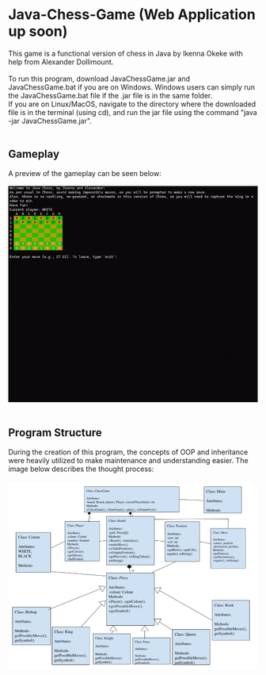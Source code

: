 # Java-Chess-Game (Web Application up soon)
This game is a functional version of chess in Java by Ikenna Okeke with help from Alexander Dollimount.<br /><br />
To run this program, download JavaChessGame.jar and JavaChessGame.bat if you are on Windows. Windows users can simply run the JavaChessGame.bat file if the .jar file is in the same folder.<br />If you are on Linux/MacOS, navigate to the directory where the downloaded file is in the terminal (using cd), and run the jar file using the command "java -jar JavaChessGame.jar".<br /><br />
## Gameplay<br />
A preview of the gameplay can be seen below:<br /><br />
![](Chess-Program.gif)<br /><br />
## Program Structure<br />
During the creation of this program, the concepts of OOP and inheritance were heavily utilized to make maintenance and understanding easier. The image below describes the thought process:<br /><br />
![](Program-Chart.png)

